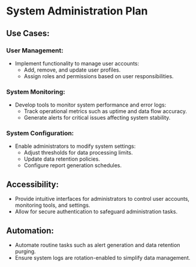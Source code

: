 # System Administration Plan

## Use Cases:
### User Management:
- Implement functionality to manage user accounts:
  - Add, remove, and update user profiles.
  - Assign roles and permissions based on user responsibilities.

### System Monitoring:
- Develop tools to monitor system performance and error logs:
  - Track operational metrics such as uptime and data flow accuracy.
  - Generate alerts for critical issues affecting system stability.

### System Configuration:
- Enable administrators to modify system settings:
  - Adjust thresholds for data processing limits.
  - Update data retention policies.
  - Configure report generation schedules.

## Accessibility:
- Provide intuitive interfaces for administrators to control user accounts, monitoring tools, and settings.
- Allow for secure authentication to safeguard administration tasks.

## Automation:
- Automate routine tasks such as alert generation and data retention purging.
- Ensure system logs are rotation-enabled to simplify data management.